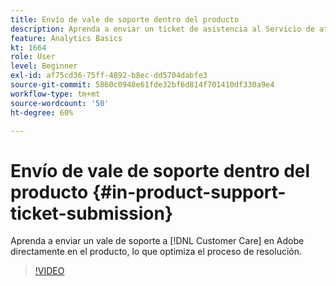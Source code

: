 ```yaml
---
title: Envío de vale de soporte dentro del producto
description: Aprenda a enviar un ticket de asistencia al Servicio de atención al cliente en Adobe directamente desde el producto, directamente desde el producto, agilizando el proceso hacia la resolución.
feature: Analytics Basics
kt: 1664
role: User
level: Beginner
exl-id: af75cd36-75ff-4892-b8ec-dd5704dabfe3
source-git-commit: 5860c0948e61fde32bf6d814f701410df330a9e4
workflow-type: tm+mt
source-wordcount: '50'
ht-degree: 60%

---
```


# Envío de vale de soporte dentro del producto {#in-product-support-ticket-submission}

Aprenda a enviar un vale de soporte a [!DNL Customer Care] en Adobe directamente en el producto, lo que optimiza el proceso de resolución.

>[!VIDEO](https://video.tv.adobe.com/v/3430054/?quality=12&learn=on&captions=spa)
